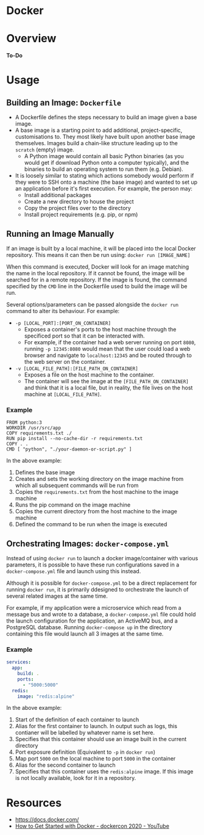 Docker
======

# Overview
**To-Do**

# Usage
## Building an Image: `Dockerfile`
* A Dockerfile defines the steps necessary to build an image given a base image.
* A base image is a starting point to add additional, project-specific, customisations to. They most likely have built upon another base image themselves. Images build a chain-like structure leading up to the `scratch` (empty) image.
  * A Python image would contain all basic Python binaries (as you would get if download Python onto a computer typically), and the binaries to build an operating system to run them (e.g. Debian).
* It is loosely similar to stating which actions somebody would perform if they were to SSH onto a machine (the base image) and wanted to set up an application before it's first execution. For example, the person may:
  * Install additional packages
  * Create a new directory to house the project
  * Copy the project files over to the directory
  * Install project requirements (e.g. pip, or npm)

## Running an Image Manually
If an image is built by a local machine, it will be placed into the local Docker repository. This means it can then be run using: `docker run [IMAGE_NAME]`

When this command is executed, Docker will look for an image matching the name in the local repository. If it cannot be found, the image will be searched for in a remote repository. If the image is found, the command specified by the `CMD` line in the Dockerfile used to build the image will be run.

Several options/parameters can be passed alongside the `docker run` command to alter its behaviour. For example:

* `-p [LOCAL_PORT]:[PORT_ON_CONTAINER]`
  * Exposes a container's ports to the host machine through the specificed port so that it can be interacted with.
  * For example, if the container had a web server running on port `8080`, running `-p 12345:8080` would mean that the user could load a web browser and navigate to `localhost:12345` and be routed through to the web server on the container.
* `-v [LOCAL_FILE_PATH]:[FILE_PATH_ON_CONTAINER]`
  * Exposes a file on the host machine to the container.
  * The container will see the image at the `[FILE_PATH_ON_CONTAINER]` and think that it is a local file, but in reality, the file lives on the host machine at `[LOCAL_FILE_PATH]`.

### Example
```
FROM python:3
WORKDIR /usr/src/app
COPY requirements.txt ./
RUN pip install --no-cache-dir -r requirements.txt
COPY . .
CMD [ "python", "./your-daemon-or-script.py" ]
```

In the above example:
1. Defines the base image
2. Creates and sets the working directory on the image machine from which all subsequent commands will be run from
3. Copies the `requirements.txt` from the host machine to the image machine
4. Runs the pip command on the image machine
5. Copies the current directory from the host machine to the image machine
6. Defined the command to be run when the image is executed

## Orchestrating Images: `docker-compose.yml`
Instead of using `docker run` to launch a docker image/container with various parameters, it is possible to have these run configurations saved in a `docker-compose.yml` file and launch using this instead.

Although it is possible for `docker-compose.yml` to be a direct replacement for running `docker run`, it is primarily ddesigned to orchestrate the launch of several related images at the same time.

For example, if my application were a microservice which read from a message bus and wrote to a database, a `docker-compose.yml` file could hold the launch configuration for the application, an ActiveMQ bus, and a PostgreSQL database. Running `docker-compose up` in the directory containing this file would launch all 3 images at the same time.

### Example
```yaml
services:
  app:
    build: .
    ports:
      - "5000:5000"
  redis:
    image: "redis:alpine"
```

In the above example:
1. Start of the definition of each container to launch
2. Alias for the first container to launch. In output such as logs, this contianer will be labelled by whatever name is set here.
3. Specifies that this container should use an image built in the current directory
4. Port exposure definition (Equivalent to `-p` in `docker run`)
5. Map port `5000` on the local machine to port `5000` in the container
6. Alias for the second container to launch
7. Specifies that this container uses the `redis:alpine` image. If this image is not locally available, look for it in a repository.

# Resources
* https://docs.docker.com/
* [How to Get Started with Docker - dockercon 2020 - YouTube](https://www.youtube.com/watch?v=iqqDU2crIEQ)
